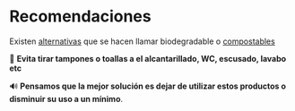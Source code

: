 [by]: <> "Eduardo avila"
[date]: <> "27 de marzo 2020"
[title]: <> "Toallas femeninas y tampones, volviéndose insostenibles"



# Recomendaciones 

Existen [alternativas](https://www.organicup.com/es/producto/organicup/) que se hacen llamar biodegradable o [compostables](https://es.wikipedia.org/wiki/Compost)

 🌟 **Evita tirar tampones o toallas a el alcantarillado, WC, escusado, lavabo etc**

 ​🔊​ **Pensamos que la mejor solución es dejar de utilizar estos productos o disminuir su uso a un mínimo**.

